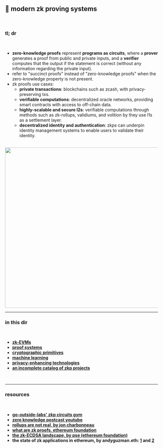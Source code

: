 ## 💎 modern zk proving systems

<br>

### tl; dr

<br>

* **zero-knowledge proofs** represent **programs as circuits**, where a **prover** generates a proof from public and private inputs, and a **verifier** computes that the output if the statement is correct (without any information regarding the private input).
* refer to "succinct proofs" instead of "zero-knowledge proofs" when the zero-knowledge property is not present.
* zk proofs use cases:
  * **private transactions**: blockchains such as zcash, with privacy-preserving txs.
  * **verifiable computations**: decentralized oracle networks, providing smart contracts with access to off-chain data.
  * **highly-scalable and secure l2s**: verifiable computations through methods such as zk-rollups, validiums, and volition by they use l1s as a settlement layer.
  * **decentralized identity and authentication**: zkps can underpin identity management systems to enable users to validate their identity.

<br>


<img width="529" src="https://user-images.githubusercontent.com/1130416/234397705-090a0c7b-5d96-49f8-8eaa-183297e3fe37.png">


<br>


---

### in this dir

<br>

* **[zk-EVMs](zkEVM/README.md)**
* **[proof systems](proofs)**
* **[cryptographic primitives](primitives/README.md)**
* **[machine learning](applications/ml.md)**
* **[privacy-enhancing technologies](applications/privacy_enhancing_technologies.md)**
* **[an incomplete catalog of zkp projects](applications/zkp_projects.md)**


<br>

---

### resources

<br>

* **[go-outside-labs' zkp circuits gym](https://github.com/go-outside-labs/zkp-circuits)**
* **[zero knowledge postcast youtube](https://www.youtube.com/@zeroknowledgefm)**
* **[rollups are not real, by jon charbonneau](https://joncharbonneau.substack.com/p/rollups-arent-real)**
* **[what are zk proofs, ethereum foundation](https://ethereum.org/en/zero-knowledge-proofs/)**
* **[the zk-ECDSA landscape, by pse (ethereum foundation)](https://mirror.xyz/privacy-scaling-explorations.eth/djxf2g9VzUcss1e-gWIL2DSRD4stWggtTOcgsv1RlxY)**
* **the state of zk applications in ethereum, by andyguzman.eth: [1](https://mirror.xyz/andyguzman.eth/p4nNk7Rr-2i-uZDO_lTHJEWtNv3nYt2N2z3Cwly8RHc) and [2](https://mirror.xyz/andyguzman.eth/ZZRLBlx2KjlNnQ84v1doMKg_8QO-XRjYxFfT1Fm_ZDw)**




<br>

